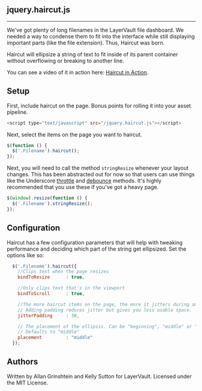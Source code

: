 ## jquery.haircut.js

** **

We've got plenty of long filenames in the LayerVault file dashboard. We needed
a way to condense them to fit into the interface while still displaying important
parts (like the file extension). Thus, Haircut was born.

Haircut will ellipsize a string of text to fit inside of its parent container without
overflowing or breaking to another line.

You can see a video of it in action here: [Haircut in Action](https://vimeo.com/user7743505/review/46901981/e833d7d78d).

## Setup

First, include haircut on the page. Bonus points for rolling it into your asset pipeline.

```javascript
<script type="text/javascript" src="/jquery.haircut.js"></script>
```

Next, select the items on the page you want to haircut.

```javascript
$(function () {
  $('.Filename').haircut();
});
```

Next, you will need to call the method `stringResize` whenever your layout changes. This
has been abstracted out for now so that users can use things like the Underscore [throttle](http://underscorejs.org/#throttle)
and [debounce](http://underscorejs.org/#debounce) methods. It's highly recommended that you use these if you've got a heavy page.

```javascript
$(window).resize(function () {
  $('.Filename').stringResize();
});
```

## Configuration

Haircut has a few configuration parameters that will help with tweaking performance and deciding
which part of the string get ellipsized. Set the options like so:

```javascript
  $('.Filename').haircut({
    //Clips text when the page resizes
    bindToResize      : true,

    //Only clips text that's in the viewport
    bindToScroll      : true,

    //The more haircut items on the page, the more it jitters during animation.
    // Adding padding reduces jitter but gives you less usable space.
    jitterPadding     : 30,

    // The placement of the ellipsis. Can be "beginning", "middle" or "end"
    // Defaults to "middle"
    placement         : "middle"
  });
```

## Authors

Written by Allan Grinshtein and Kelly Sutton for LayerVault. Licensed under the MIT License.